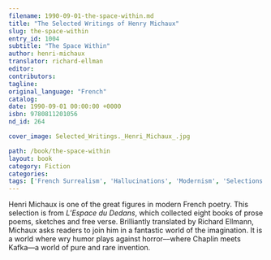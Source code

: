 ```yaml
---
filename: 1990-09-01-the-space-within.md
title: "The Selected Writings of Henry Michaux"
slug: the-space-within
entry_id: 1004
subtitle: "The Space Within"
author: henri-michaux
translator: richard-ellman
editor: 
contributors: 
tagline: 
original_language: "French"
catalog: 
date: 1990-09-01 00:00:00 +0000 
isbn: 9780811201056
nd_id: 264

cover_image: Selected_Writings._Henri_Michaux_.jpg

path: /book/the-space-within
layout: book
category: Fiction
categories: 
tags: ['French Surrealism', 'Hallucinations', 'Modernism', 'Selections']
---
```

Henri Michaux is one of the great figures in modern French poetry. This selection is from *L’Espace du Dedans*, which collected eight books of prose poems, sketches and free verse. Brilliantly translated by Richard Ellmann, Michaux asks readers to join him in a fantastic world of the imagination. It is a world where wry humor plays against horror––where Chaplin meets Kafka––a world of pure and rare invention.





